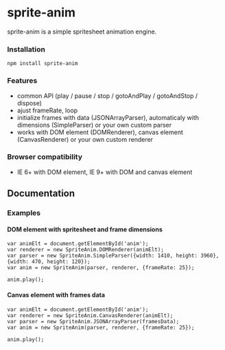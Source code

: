 # sprite-anim

sprite-anim is a simple spritesheet animation engine.

### Installation
`npm install sprite-anim`

### Features
- common API (play / pause / stop / gotoAndPlay / gotoAndStop / dispose)
- ajust frameRate, loop
- initialize frames with data (JSONArrayParser), automaticaly with dimensions (SimpleParser) or your own custom parser
- works with DOM element (DOMRenderer), canvas element (CanvasRenderer) or your own custom renderer

### Browser compatibility
- IE 6+ with DOM element, IE 9+ with DOM and canvas element


## Documentation

### Examples

#### DOM element with spritesheet and frame dimensions

```
var animElt = document.getElementById('anim');
var renderer = new SpriteAnim.DOMRenderer(animElt);
var parser = new SpriteAnim.SimpleParser({width: 1410, height: 3960}, {width: 470, height: 120});
var anim = new SpriteAnim(parser, renderer, {frameRate: 25});

anim.play();
```

#### Canvas element with frames data

```
var animElt = document.getElementById('anim');
var renderer = new SpriteAnim.CanvasRenderer(animElt);
var parser = new SpriteAnim.JSONArrayParser(framesData);
var anim = new SpriteAnim(parser, renderer, {frameRate: 25});

anim.play();
```


